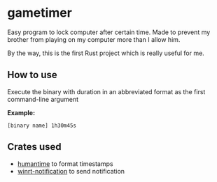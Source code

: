 # gametimer

Easy program to lock computer after certain time. Made to prevent my brother from playing on my computer more than I allow him.

By the way, this is the first Rust project which is really useful for me.

## How to use

Execute the binary with duration in an abbreviated format as the first command-line argument 

**Example:**
```shell
[binary name] 1h30m45s
```

## Crates used

- [humantime](https://github.com/chronotope/humantime) to format timestamps
- [winrt-notification](https://github.com/allenbenz/winrt-notification) to send notification
